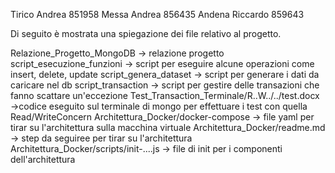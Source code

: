 Tirico Andrea 851958 Messa Andrea 856435 Andena Riccardo 859643

Di seguito è mostrata una spiegazione dei file relativo al progetto.

Relazione_Progetto_MongoDB -> relazione progetto
script_esecuzione_funzioni -> script per eseguire alcune operazioni come insert, delete, update
script_genera_dataset -> script per generare i dati da caricare nel db
script_transaction -> script per gestire delle transazioni che fanno scattare un'eccezione
Test_Transaction_Terminale/R..W../../test.docx ->codice eseguito sul terminale di mongo per effettuare i test con quella Read/WriteConcern
Architettura_Docker/docker-compose -> file yaml per tirar su l'architettura sulla macchina virtuale
Architettura_Docker/readme.md -> step da seguiree per tirar su l'architettura
Architettura_Docker/scripts/init-....js -> file di init per i componenti dell'architettura
